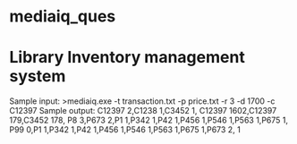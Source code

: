 # mediaiq_ques

# Library Inventory management system

Sample input: >mediaiq.exe -t transaction.txt -p price.txt -r 3 -d 1700 -c C12397
Sample output: 
C12397 2,C1238 1,C3452 1,
C12397 1602,C12397 179,C3452 178,
P8 3,P673 2,P1 1,P342 1,P42 1,P456 1,P546 1,P563 1,P675 1,
P99 0,P1 1,P342 1,P42 1,P456 1,P546 1,P563 1,P675 1,P673 2,
1

